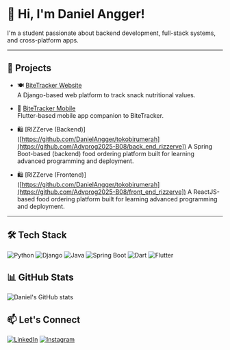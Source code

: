 # 👋 Hi, I'm Daniel Angger!

I'm a student passionate about backend development, full-stack systems, and cross-platform apps.

---

## 🚀 Projects
- 🍽️ [BiteTracker Website](https://github.com/bang-bingung-bang/BiteTracker-web)  
  A Django-based web platform to track snack nutritional values.
  
- 📱 [BiteTracker Mobile](https://github.com/bang-bingung-bang/BiteTracker-Mobile)  
  Flutter-based mobile app companion to BiteTracker.

- 🛍️ [RIZZerve (Backend)]([https://github.com/DanielAngger/tokobirumerah](https://github.com/Advprog2025-B08/back_end_rizzerve])
  A Spring Boot-based (backend) food ordering platform built for learning advanced programming and deployment.

- 🛍️ [RIZZerve (Frontend)]([https://github.com/DanielAngger/tokobirumerah](https://github.com/Advprog2025-B08/front_end_rizzerve])
  A ReactJS-based food ordering platform built for learning advanced programming and deployment.

---

## 🛠 Tech Stack
![Python](https://img.shields.io/badge/Python-3776AB?style=for-the-badge&logo=python&logoColor=white)
![Django](https://img.shields.io/badge/Django-092E20?style=for-the-badge&logo=django&logoColor=white)
![Java](https://img.shields.io/badge/Java-ED8B00?style=for-the-badge&logo=java&logoColor=white)
![Spring Boot](https://img.shields.io/badge/Spring_Boot-6DB33F?style=for-the-badge&logo=spring-boot&logoColor=white)
![Dart](https://img.shields.io/badge/Dart-0175C2?style=for-the-badge&logo=dart&logoColor=white)
![Flutter](https://img.shields.io/badge/Flutter-02569B?style=for-the-badge&logo=flutter&logoColor=white)

## 📊 GitHub Stats
![Daniel's GitHub stats](https://github-readme-stats.vercel.app/api?username=DanielAngger&show_icons=true&theme=tokyonight)

## 📫 Let's Connect
[![LinkedIn](https://img.shields.io/badge/LinkedIn-blue?logo=linkedin&style=for-the-badge)](https://www.linkedin.com/in/daniel-angger-dewandaru-a3a150289)
[![Instagram](https://img.shields.io/badge/Instagram-E4405F?style=for-the-badge&logo=instagram&logoColor=white)](https://instagram.com/danielangger14)
